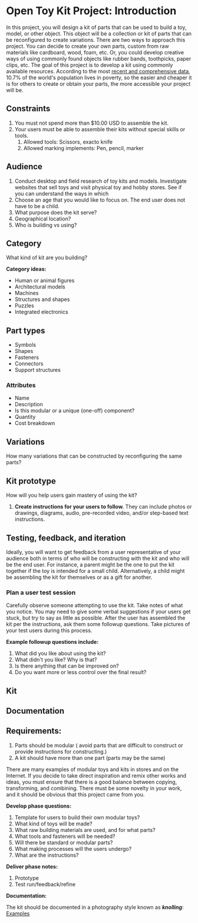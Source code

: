 # Open Toy Kit Project: Introduction

In this project, you will design a kit of parts that can be used to build a toy, model, or other object. This object will be a collection or kit of parts that can be reconfigured to create variations. There are two ways to approach this project. You can decide to create your own parts, custom from raw materials like cardboard, wood, foam, etc. Or, you could develop creative ways of using commonly found objects like rubber bands, toothpicks, paper clips, etc. The goal of this project is to develop a kit using commonly available resources. According to the most [recent and comprehensive data](http://www.worldbank.org/en/publication/poverty-and-shared-prosperity), 10.7% of the world's population lives in poverty, so the easier and cheaper it is for others to create or obtain your parts, the more accessible your project will be.

## Constraints

1. You must not spend more than $10.00 USD to assemble the kit.
2. Your users must be able to assemble their kits without special skills or tools.
   1. Allowed tools: Scissors, exacto knife
   2. Allowed marking implements: Pen, pencil, marker

## Audience

1. Conduct desktop and field research of toy kits and models. Investigate websites that sell toys and visit physical toy and hobby stores. See if you can understand the ways in which 
2. Choose an age that you would like to focus on. The end user does not have to be a child.
3. What purpose does the kit serve?
4. Geographical location?
5. Who is building vs using?

## Category

What kind of kit are you building?

**Category ideas:**

* Human or animal figures
* Architectural models
* Machines
* Structures and shapes
* Puzzles
* Integrated electronics

## Part types

* Symbols
* Shapes
* Fasteners
* Connectors
* Support structures

### Attributes

* Name
* Description
* Is this modular or a unique \(one-off\) component?
* Quantity
* Cost breakdown

## Variations

How many variations that can be constructed by reconfiguring the same parts?

## Kit prototype

How will you help users gain mastery of using the kit?

1. **Create instructions for your users to follow.** They can include photos or drawings, diagrams, audio, pre-recorded video, and/or step-based text instructions.

## Testing, feedback, and iteration

Ideally, you will want to get feedback from a user representative of your audience both in terms of who will be constructing with the kit and who will be the end user. For instance, a parent might be the one to put the kit together if the toy is intended for a small child. Alternatively, a child might be assembling the kit for themselves or as a gift for another.

### **Plan a user test session**

Carefully observe someone attempting to use the kit. Take notes of what you notice. You may need to give some verbal suggestions if your users get stuck, but try to say as little as possible. After the user has assembled the kit per the instructions, ask them some followup questions. Take pictures of your test users during this process.

**Example followup questions include:**

1. What did you like about using the kit?
2. What didn't you like? Why is that?
3. Is there anything that can be improved on?
4. Do you want more or less control over the final result?

## Kit

## Documentation

## Requirements:

1. Parts should be modular \( avoid parts that are difficult to construct or provide instructions for constructing.\)
2. A kit should have more than one part \(parts may be the same\)

There are many examples of modular toys and kits in stores and on the Internet. If you decide to take direct inspiration and remix other works and ideas, you must ensure that there is a good balance between copying, transforming, and combining. There must be some novelty in your work, and it should be obvious that this project came from you.

**Develop phase questions:**

1. Template for users to build their own modular toys?
2. What kind of toys will be made?
3. What raw building materials are used, and for what parts?
4. What tools and fasteners will be needed?
5. Will there be standard or modular parts?
6. What making processes will the users undergo?
7. What are the instructions?

**Deliver phase notes:**

1. Prototype
2. Test run/feedback/refine

**Documentation:**

The kit should be documented in a photography style known as _**knolling**_: [Examples](http://theultralinx.com/2013/09/50-amazing-examples-knolling-photography/)

